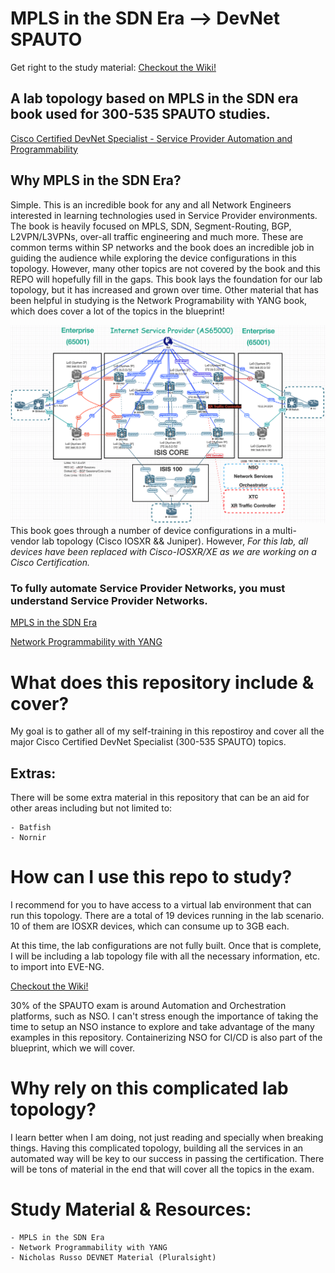 # MPLS in the SDN Era --> DevNet SPAUTO
 Get right to the study material: [Checkout the Wiki!](https://github.com/h4ndzdatm0ld/mpls_in_the_sdn_era/wiki)

## A lab topology based on MPLS in the SDN era book used for 300-535 SPAUTO studies.
[Cisco Certified DevNet Specialist - Service Provider Automation and Programmability](https://developer.cisco.com/certification/devnet-sp-auto/)
## Why MPLS in the SDN Era?

Simple. This is an incredible book for any and all Network Engineers interested
in learning technologies used in Service Provider environments. The book is heavily focused
on MPLS, SDN, Segment-Routing, BGP, L2VPN/L3VPNs, over-all traffic engineering and much more. These are common terms within SP networks and the book does an incredible job in guiding the audience while exploring the device configurations in this topology. However, many other topics are not covered by the book and this REPO will hopefully fill in the gaps. This book lays the foundation for our lab topology, but it has increased and grown over time. Other material that has been helpful in studying is the Network Programability with YANG book, which does cover a lot of the topics in the blueprint!

![MPLS IN THE SDN ERA](mpls_in_the_sdn_era/images/mpls_sdn_era_topology.png)
This book goes through a number of device configurations in a multi-vendor lab topology
(Cisco IOSXR && Juniper). However, *For this lab, all devices have been replaced with Cisco-IOSXR/XE as we are working on a
Cisco Certification.*

### To fully automate Service Provider Networks, you must understand Service Provider Networks.

[MPLS in the SDN Era](https://www.amazon.com/MPLS-SDN-Era-Interoperable-Scenarios/dp/149190545X/ref=sr_1_1?dchild=1&keywords=mpls+in+the+sdn+era&qid=1618100065&s=books&sr=1-1)

[Network Programmability with YANG](https://www.amazon.com/Network-Programmability-YANG-Modeling-driven-Management/dp/0135180392)

# What does this repository include & cover?

My goal is to gather all of my self-training in this repostiroy and cover all the major
Cisco Certified DevNet Specialist (300-535 SPAUTO) topics. 

## Extras:

There will be some extra material in this repository that can be an aid for other areas
including but not limited to:

    - Batfish
    - Nornir
# How can I use this repo to study?

I recommend for you to have access to a virtual lab environment that can run this
topology. There are a total of 19 devices running in the lab scenario. 10 of them are IOSXR devices, 
which can consume up to 3GB each.

At this time, the lab configurations are not fully built. Once that is complete, I will be including 
a lab topology file with all the necessary information, etc. to import into EVE-NG.

[Checkout the Wiki!](https://github.com/h4ndzdatm0ld/mpls_in_the_sdn_era/wiki)

30% of the SPAUTO exam is around Automation and Orchestration platforms, such as NSO. I can't stress enough the importance of taking the time to setup an NSO instance to explore and take advantage of the many examples in this repository. Containerizing NSO for CI/CD is also part of the blueprint, which we will cover.


# Why rely on this complicated lab topology?

I learn better when I am doing, not just reading and specially when breaking things. Having this complicated topology, building all the services in an automated way will be key to our success in passing the certification. There will be tons of material in the end that will cover all the topics in the exam.

# Study Material & Resources:
    - MPLS in the SDN Era
    - Network Programmability with YANG
    - Nicholas Russo DEVNET Material (Pluralsight)

